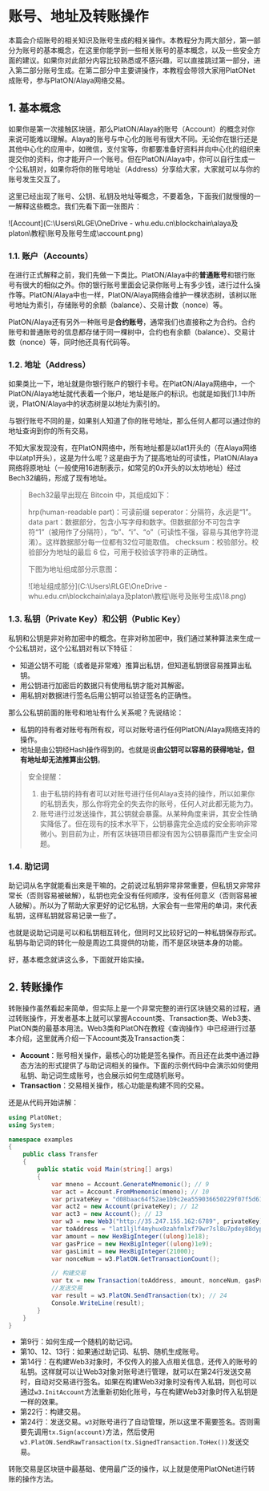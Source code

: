 ﻿# 账号、地址及转账操作

本篇会介绍账号的相关知识及账号生成的相关操作。本教程分为两大部分，第一部分为账号的基本概念，在这里你能学到一些相关账号的基本概念，以及一些安全方面的建议。如果你对此部分内容比较熟悉或不感兴趣，可以直接跳过第一部分，进入第二部分账号生成。在第二部分中主要讲操作，本教程会带领大家用PlatONet成账号，参与PlatON/Alaya网络交易。

## 1. 基本概念

如果你是第一次接触区块链，那么PlatON/Alaya的账号（Account）的概念对你来说可能难以理解。Alaya的账号与中心化的账号有很大不同。无论你在银行还是其他中心化的应用中，如微信，支付宝等，你都要准备好资料并向中心化的组织来提交你的资料，你才能开户一个账号。但在PlatON/Alaya中，你可以自行生成一个公私钥对，如果你将你的账号地址（Address）分享给大家，大家就可以与你的账号发生交互了。

这里已经出现了账号、公钥、私钥及地址等概念，不要着急，下面我们就慢慢的一一解释这些概念。我们先看下面一张图片：

![Account](C:\Users\RLGE\OneDrive - whu.edu.cn\blockchain\alaya及platon\教程\账号及账号生成\account.png)

### 1.1. 账户（Accounts）

在进行正式解释之前，我们先做一下类比。PlatON/Alaya中的**普通账号**和银行账号有很大的相似之外。你的银行账号里面会记录你账号上有多少钱，进行过什么操作等。PlatON/Alaya中也一样，PlatON/Alaya网络会维护一棵状态树，该树以账号地址为索引，存储账号的余额（balance）、交易计数（nonce）等。

PlatON/Alaya还有另外一种账号是**合约账号**，通常我们也直接称之为合约。合约账号和普通账号的信息都存储于同一棵树中，合约也有余额（balance）、交易计数（nonce）等，同时他还具有代码等。

### 1.2. 地址（Address）

如果类比一下，地址就是你银行账户的银行卡号。在PlatON/Alaya网络中，一个PlatON/Alaya地址就代表着一个账户，地址是账户的标识。也就是如我们1.1中所说，PlatON/Alaya中的状态树是以地址为索引的。

与银行账号不同的是，如果别人知道了你的账号地址，那么任何人都可以通过你的地址查询到你的所有交易。

不知大家发现没有，在PlatON网络中，所有地址都是以lat1开头的（在Alaya网络中以atp1开头），这是为什么呢？这是由于为了提高地址的可读性，PlatON/Alaya网络将原地址（一般使用16进制表示，如常见的0x开头的以太坊地址）经过Bech32编码，形成了现有地址。

>Bech32最早出现在 Bitcoin 中，其组成如下：
>
>hrp(human-readable part)：可读前缀
>seperator：分隔符，永远是“1”。
>data part：数据部分，包含小写字母和数字。但数据部分不可包含字符“1”（被用作了分隔符），“b”、“i”、“o”（可读性不强，容易与其他字符混淆）。这样数据部分每一位都有32位可能取值。
>checksum：校验部分。校验部分为地址的最后 6 位，可用于校验该字符串的正确性。
>
>下图为地址组成部分示意图：
>
>![地址组成部分](C:\Users\RLGE\OneDrive - whu.edu.cn\blockchain\alaya及platon\教程\账号及账号生成\18.png)

### 1.3. 私钥（Private Key）和公钥（Public Key）

私钥和公钥是非对称加密中的概念。在非对称加密中，我们通过某种算法来生成一个公私钥对，这个公私钥对有以下特征：

- 知道公钥不可能（或者是非常难）推算出私钥，但知道私钥很容易推算出私钥。
- 用公钥进行加密后的数据只有使用私钥才能对其解密。
- 用私钥对数据进行签名后用公钥可以验证签名的正确性。

那么公私钥前面的账号和地址有什么关系呢？先说结论：

- 私钥的持有者对账号有所有权，可以对账号进行任何PlatON/Alaya网络支持的操作。
- 地址是由公钥经Hash操作得到的。也就是说**由公钥可以容易的获得地址，但有地址却无法推算出公钥**。

> 安全提醒：
>
> 1. 由于私钥的持有者可以对账号进行任何Alaya支持的操作，所以如果你的私钥丢失，那么你将完全的失去你的账号，任何人对此都无能为力。
> 2. 账号进行过发送操作，其公钥就会暴露。从某种角度来讲，其安全性确实降低了。但在现有的技术水平下，公钥暴露完全造成的安全影响非常微小。到目前为止，所有区块链项目都没有因为公钥暴露而产生安全问题。

### 1.4. 助记词

助记词从名字就能看出来是干嘛的。之前说过私钥非常非常重要，但私钥又非常非常长（否则容易被破解），私钥也完全没有任何顺序，没有任何意义（否则容易被人破解）。所以为了帮助大家更好的记忆私钥，大家会有一些常用的单词，来代表私钥，这样私钥就容易记录一些了。

也就是说助记词是可以和私钥相互转化，但同时又比较好记的一种私钥保存形式。私钥与助记词的转化一般是周边工具提供的功能，而不是区块链本身的功能。

好，基本概念就讲这么多，下面就开始实操。

## 2. 转账操作

转账操作虽然看起来简单，但实际上是一个非常完整的进行区块链交易的过程，通过转账操作，开发者基本上就可以掌握Account类、Transaction类、Web3类、PlatON类的最基本用法。Web3类和PlatON在教程《查询操作》中已经进行过基本介绍，这里就再介绍一下Account类及Transaction类：

- **Account**：账号相关操作，最核心的功能是签名操作。而且还在此类中通过静态方法的形式提供了与助记词相关的操作。下面的示例代码中会演示如何使用私钥、助记词生成账号，也会展示如何生成随机账号。
- **Transaction**：交易相关操作，核心功能是构建不同的交易。

还是从代码开始讲解：

```csharp
using PlatONet;
using System;

namespace examples
{
    public class Transfer
    {
        public static void Main(string[] args)
        {
            var mneno = Account.GenerateMnemonic(); // 9
            var act = Account.FromMnemonic(mneno); // 10
            var privateKey = "d08baac64f52ae1b9c2ea559036650229f07f5d61d869dbb55562a9827fbaeb8";
            var act2 = new Account(privateKey); // 12
            var act3 = new Account(); // 13
            var w3 = new Web3("http://35.247.155.162:6789", privateKey); // 14
            var toAddress = "lat1ljlf4myhux0zahfmlxf79wr7sl8u7pdey88dyp";
            var amount = new HexBigInteger((ulong)1e18);
            var gasPrice = new HexBigInteger((ulong)1e9);
            var gasLimit = new HexBigInteger(21000);            
            var nonceNum = w3.PlatON.GetTransactionCount();

            // 构建交易
            var tx = new Transaction(toAddress, amount, nonceNum, gasPrice, gasLimit); // 22
            //发送交易
            var result = w3.PlatON.SendTransaction(tx); // 24
            Console.WriteLine(result);
        }
    }
}
```

- 第9行：如何生成一个随机的助记词。
- 第10、12、13行：如果通过助记词、私钥、随机生成账号。
- 第14行：在构建Web3对象时，不仅传入的接入点相关信息，还传入的账号的私钥。这样就可以让Web3对象对账号进行管理，就可以在第24行发送交易时，自动对交易进行签名。如果在构建Web3对象时没有传入私钥，则也可以通过`w3.InitAccount`方法重新初始化账号，与在构建Web3对象时传入私钥是一样的效果。
- 第22行：构建交易。
- 第24行：发送交易。`w3`对账号进行了自动管理，所以这里不需要签名。否则需要先调用`tx.Sign(account)`方法，然后使用`w3.PlatON.SendRawTransaction(tx.SignedTransaction.ToHex())`发送交易。

转账交易是区块链中最基础、使用最广泛的操作，以上就是使用PlatONet进行转账的操作方法。